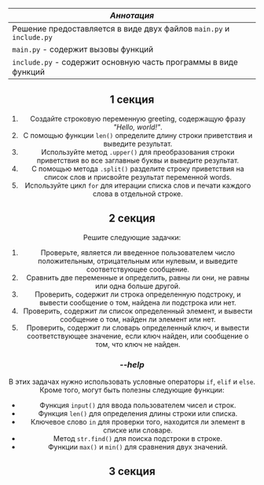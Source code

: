 <div align=center>

  |*Аннотация*|
  |---|
  |Решение предоставляется в виде двух файлов `main.py` и `include.py`|
  |`main.py` - содержит вызовы функций|
  |`include.py` - содержит основную часть программы в виде функций|

<div/>
  
<div>
  
## 1 секция
1. Создайте строковую переменную greeting, содержащую фразу *"Hello, world!"*.
2. С помощью функции `len()` определите длину строки приветствия и выведите результат.
3. Используйте метод `.upper()` для преобразования строки приветствия во все заглавные буквы и выведите результат.
4. С помощью метода `.split()` разделите строку приветствия на список слов и присвойте результат переменной words.
5. Используйте цикл `for` для итерации списка слов и печати каждого слова в отдельной строке.

## 2 секция
Решите следующие задачки:
1. Проверьте, является ли введенное пользователем число положительным, отрицательным или нулевым, и выведите соответствующее сообщение.
2. Сравнить две переменные и определить, равны ли они, не равны или одна больше другой.
3. Проверить, содержит ли строка определенную подстроку, и вывести сообщение о том, найдена ли подстрока или нет.
4. Проверить, содержит ли список определенный элемент, и вывести сообщение о том, найден ли элемент или нет.
5. Проверить, содержит ли словарь определенный ключ, и вывести соответствующее значение, если ключ найден, или сообщение о том, что ключ не найден.
### *--help*
В этих задачах нужно использовать условные операторы `if`, `elif` и `else`. Кроме того, могут быть полезны следующие функции:

- Функция `input()` для ввода пользователем чисел и строк. <br/>
- Функция `len()` для определения длины строки или списка. <br/>
- Ключевое слово `in` для проверки того, находится ли элемент в списке или словаре. <br/>
- Метод `str.find()` для поиска подстроки в строке. <br/>
- Функции `max()` и `min()` для сравнения двух значений.

## 3 секция
